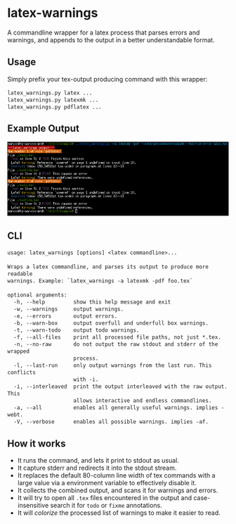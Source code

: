 # latex-warnings
A commandline wrapper for a latex process that parses errors and warnings,
and appends to the output in a better understandable format.

## Usage

Simply prefix your tex-output producing command with this wrapper:

```
latex_warnings.py latex ...
latex_warnings.py latexmk ...
latex_warnings.py pdflatex ...
```

## Example Output

![Example](example/example.png)

## CLI

```
usage: latex_warnings [options] <latex commandline>...

Wraps a latex commandline, and parses its output to produce more readable
warnings. Example: `latex_warnings -a latexmk -pdf foo.tex`

optional arguments:
  -h, --help         show this help message and exit
  -w, --warnings     output warnings.
  -e, --errors       output errors.
  -b, --warn-box     output overfull and underfull box warnings.
  -t, --warn-todo    output todo warnings.
  -f, --all-files    print all processed file paths, not just *.tex.
  -n, --no-raw       do not output the raw stdout and stderr of the wrapped
                     process.
  -l, --last-run     only output warnings from the last run. This conflicts
                     with -i.
  -i, --interleaved  print the output interleaved with the raw output. This
                     allows interactive and endless commandlines.
  -a, --all          enables all generally useful warnings. implies -webt.
  -V, --verbose      enables all possible warnings. implies -af.
```

## How it works

- It runs the command, and lets it print to stdout as usual.
- It capture stderr and redirects it into the stdout stream.
- It replaces the default 80-column line width of tex commands with a large value via a environment variable to effectively disable it.
- It collects the combined output, and scans it for warnings and errors.
- It will try to open all `.tex` files encountered in the output
  and case-insensitive search it for `todo` or `fixme` annotations.
- It will _colorize_ the processed list of warnings to make it easier to read.
